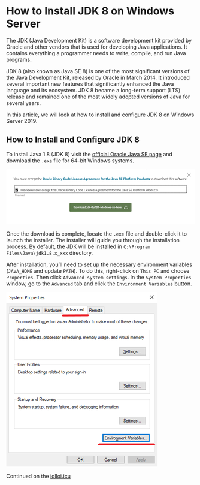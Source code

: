 # How to Install JDK 8 on Windows Server

The JDK (Java Development Kit) is a software development kit provided by Oracle and other vendors that is used for developing Java applications. It contains everything a programmer needs to write, compile, and run Java programs.

JDK 8 (also known as Java SE 8) is one of the most significant versions of the Java Development Kit, released by Oracle in March 2014. It introduced several important new features that significantly enhanced the Java language and its ecosystem. JDK 8 became a long-term support (LTS) release and remained one of the most widely adopted versions of Java for several years.

In this article, we will look at how to install and configure JDK 8 on Windows Server 2019.

## How to Install and Configure JDK 8

To install Java 1.8 (JDK 8) visit the [official Oracle Java SE page](https://www.oracle.com/java/technologies/javase/javase8-archive-downloads.html) and download the `.exe` file for 64-bit Windows systems.

![](images/download-page.png)

Once the download is complete, locate the `.exe` file and double-click it to launch the installer. The installer will guide you through the installation process. By default, the JDK will be installed in `C:\Program Files\Java\jdk1.8.x_xxx` directory.

After installation, you’ll need to set up the necessary environment variables (`JAVA_HOME` and update `PATH`). To do this, right-click on `This PC` and choose `Properties`. Then click `Advanced system settings`. In the `System Properties` window, go to the `Advanced` tab and click the `Environment Variables` button.

![](images/environment-variables.png)

Continued on the [iolloi.icu](https://iolloi.icu/index.php/2024/09/23/how-to-install-jdk-8-on-windows-server/)
